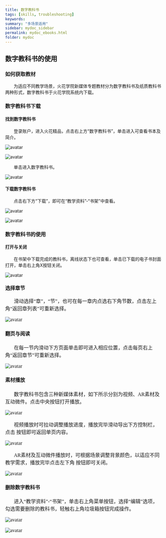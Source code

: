 ```yaml
---
title: 数字教科书
tags: [skills, troubleshooting]
keywords:
summary: "多场景适用"
sidebar: mydoc_sidebar
permalink: mydoc_ebooks.html
folder: mydoc
---
```


## 数字教科书的使用

### 如何获取教材
&#160; &#160; &#160; &#160;为适应不同教学场景，火花学院新媒体专题教材分为数字教科书及纸质教科书两种形式，数字教科书于火花学院系统内下载。  

### 数字教科书下载
#### 找到数字教科书
&#160; &#160; &#160; &#160;登录账户，进入火花精品，点击右上方“数字教科书”，单击进入可查看书本及简介。

![avatar](images/0005找到数字教科书1.png)

![avatar](images/0005找到数字教科书2.png)

&#160; &#160; &#160; &#160;单击进入数字教科书。

![avatar](images/0005找到数字教科书3.png)

#### 下载数字教科书

&#160; &#160; &#160; &#160;点击右下方“下载”，即可在“教学资料”-“书架”中查看。

![avatar](images/0005下载数字教科书1.png)

![avatar](images/0005下载数字教科书2.png) 

### 数字教科书的使用

#### 打开与关闭

&#160; &#160; &#160; &#160;在书架中下载完成的教科书，离线状态下也可查看，单击已下载的电子书封面打开，单击右上角X按钮关闭。

![avatar](images/0005打开与关闭.png)

#### <font size="3" face="微软雅黑">选择章节

&#160; &#160; &#160; &#160;滑动选择“章”，“节”，也可在每一章内点选右下角节数，点击左上角“返回章列表”可重新选择。

![avatar](images/0005选择章节.png)

#### <font size="3" face="微软雅黑">翻页与阅读

&#160; &#160; &#160; &#160;在每一节内滑动下方页面单击即可进入相应位置，点击每页右上角“返回章节”可重新选择。

![avatar](images/0005翻页与阅读.png)

#### <font size="3" face="微软雅黑">素材播放

&#160; &#160; &#160; &#160;数字教科书包含三种新媒体素材，如下所示分别为视频、AR素材及互动微件。点击中央按钮打开播放。  

![avatar](images/0005素材播放1.png)  

&#160; &#160; &#160; &#160;视频播放时可拉动调整播放进度，播放完毕滑动导出下方控制栏，点击 按钮即可返回单页内容。

![avatar](images/0005素材播放2.png)

&#160; &#160; &#160; &#160;AR素材及互动微件播放时，可根据场景调整背景颜色，以适应不同教学需求，播放完毕点击左下角 按钮即可关闭。

![avatar](images/0005素材播放3.png)

#### <font size="3" face="微软雅黑">删除数字教科书

&#160; &#160; &#160; &#160;进入“教学资料”-“书架”，单击右上角菜单按钮，选择“编辑”选项，勾选需要删除的教科书，轻触右上角垃圾箱按钮完成操作。

![avatar](images/0005删除数字教科书1.png)

![avatar](images/0005删除数字教科书2.png)
